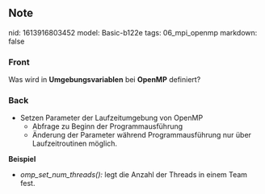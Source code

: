 ## Note
nid: 1613916803452
model: Basic-b122e
tags: 06_mpi_openmp
markdown: false

### Front
Was wird in <b>Umgebungsvariablen</b> bei <b>OpenMP</b> definiert?

### Back
<div>
<div><ul>
<li>Setzen Parameter der Laufzeitumgebung von OpenMP
<ul>
<li>Abfrage zu Beginn der Programmausführung</li>
<li>Änderung der Parameter während Programmausführung nur über Laufzeitroutinen möglich.</li>
</ul>
</li>
</ul>
<div><strong>Beispiel</strong></div>
<ul>
<li><em>omp_set_num_threads():</em> legt die Anzahl der Threads in einem Team fest.</li>
</ul>
</div></div>
